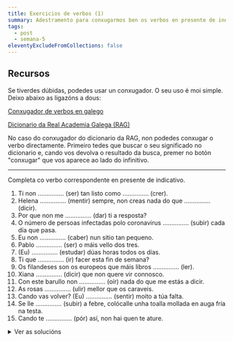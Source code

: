 ```yaml
---
title: Exercicios de verbos (1)
summary: Adestramento para conxugarmos ben os verbos en presente de indicativo
tags:
  - post
  - semana-5
eleventyExcludeFromCollections: false
---
```

## Recursos

Se tiverdes dúbidas, podedes usar un conxugador. O seu uso é moi simple. Deixo abaixo as ligazóns a dous:

[Conxugador de verbos en galego](http://cotovia.org/proxecto/conxugador/index.html)

[Dicionario da Real Academia Galega (RAG)](https://academia.gal/dicionario/)

No caso do conxugador do dicionario da RAG, non podedes conxugar o verbo directamente. Primeiro tedes que buscar o seu significado no dicionario e, cando vos devolva o resultado da busca, premer no botón  "conxugar" que vos aparece ao lado do infinitivo.

- - -

Completa co verbo correspondente en presente de indicativo.

1. Ti non ............... (ser) tan listo como ............... (crer).
2. Helena ............... (mentir) sempre, non creas nada do que ............... (dicir).
3. Por que non me ............... (dar) ti a resposta?
4. O número de persoas infectadas polo coronavirus ............... (subir) cada día que pasa.
5. Eu non ............... (caber) nun sitio tan pequeno.
6. Pablo ............... (ser) o máis vello dos tres.
7. (Eu) ............... (estudar) dúas horas todos os días.
8. Ti que ............... (ir) facer esta fin de semana?
9. Os filandeses son os europeos que máis libros ............... (ler).
10. Xiana ............... (dicir) que non quere vir connosco.
11. Con este barullo non ............... (oír) nada do que me estás a dicir.
12. As rosas ............... (ulir) mellor que os caraveis.
13. Cando vas volver? (Eu) ............... (sentir) moito a túa falta.
14. Se lle ............... (subir) a febre, colócalle unha toalla mollada en auga fría na testa.
15. Cando te ............... (pór) así, non hai quen te ature.

<details>
<summary>Ver as solucións</summary>   

1. Ti non **es** (ser) tan listo como **cres** (crer).
2. Helena **mente** (mentir) sempre, non creas nada do que **di** (dicir).
3. Por que non me **dás** (dar) ti a resposta?
4. O número de persoas infectadas polo coronavirus **sobe** (subir) cada día que pasa.
5. Eu non **caibo** (caber) nun sitio tan pequeno. 
6. Pablo **é** (ser) o máis vello dos tres.
7. (Eu) **estudo** (estudar) dúas horas todos os días.
8. Ti que **vas** (ir) facer esta fin de semana?
9. Os filandeses son os europeos que máis libros **len** (ler).
10. Xiana **di** (dicir) que non quere vir connosco.
11. Con este barullo non **oio** (oír) nada do que me estás a dicir.
12. As rosas **olen** (ulir) mellor que os caraveis.
13. Cando vas volver? (Eu) **sinto** (sentir) moito a túa falta.
14. Se lle **sobe** (subir) a febre, colócalle unha toalla mollada en auga fría na testa.
15. Cando te **pos** (pór) así, non hai quen te ature.

</details>